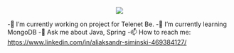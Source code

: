 <p align="center"><img src="https://i.imgur.com/A6bWGFl.gif"/></p>

-🔭 I’m currently working on project for Telenet Be.
-🌱 I’m currently learning MongoDB
-💬 Ask me about Java, Spring
-📫 How to reach me: https://www.linkedin.com/in/aliaksandr-siminski-469384127/


